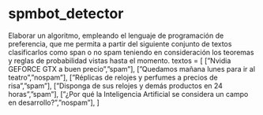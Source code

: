 # spmbot_detector
Elaborar un algoritmo, empleando el lenguaje de programación de preferencia,
 que me permita a partir del siguiente conjunto de textos clasificarlos como
 span o no spam teniendo en consideración los teoremas y reglas de
 probabilidad vistas hasta el momento.
 textos = [
 [”Nvidia GEFORCE GTX a buen precio”,”spam”],
 [”Quedamos mañana lunes para ir al teatro”,”nospam”],
 [”Réplicas de relojes y perfumes a precios de risa”,”spam”],
 [”Disponga de sus relojes y demás productos en 24 horas”,”spam”],
 [”¿Por qué la Inteligencia Artificial se considera un campo en
 desarrollo?”,”nospam”],
 ]
